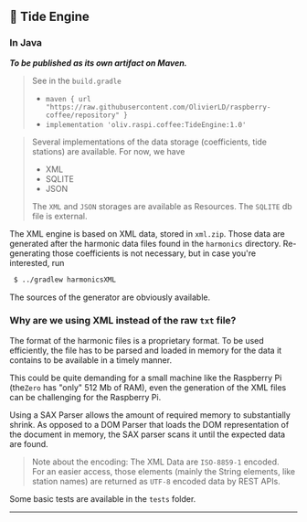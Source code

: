 ## 🌊 Tide Engine
### In Java

_**To be published as its own artifact on Maven.**_
> See in the `build.gradle` 
> - `maven { url "https://raw.githubusercontent.com/OlivierLD/raspberry-coffee/repository" }`
> - `implementation 'oliv.raspi.coffee:TideEngine:1.0'`

> Several implementations of the data storage (coefficients, tide stations) are
> available. For now, we have
> - XML
> - SQLITE
> - JSON  
>
> The `XML` and `JSON` storages are available as Resources. The `SQLITE` db file is external. 

The XML engine is based on XML data, stored in `xml.zip`. Those data are generated after the
harmonic data files found in the `harmonics` directory.
Re-generating those coefficients is not necessary, but in case you're interested, run
```bash
 $ ../gradlew harmonicsXML
```
The sources of the generator are obviously available.

### Why are we using XML instead of the raw `txt` file?
The format of the harmonic files is a proprietary format. To be used efficiently, the file has to
be parsed and loaded in memory for the data it contains to be available in a timely manner.

This could be quite demanding for a small machine like the Raspberry Pi (the`Zero` has "only" 512 Mb of RAM), even the generation of the XML files
can be challenging for the Raspberry Pi.

Using a SAX Parser allows the amount of required memory to substantially shrink.
As opposed to a DOM Parser that loads the DOM representation of the document in memory,
the SAX parser scans it until the expected data are found.

> Note about the encoding: The XML Data are `ISO-8859-1` encoded.  
> For an easier access, those elements (mainly the String elements, like station names) are returned as `UTF-8` encoded data by REST APIs.

Some basic tests are available in the `tests` folder.

---
